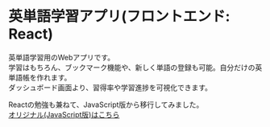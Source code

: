 # 英単語学習アプリ(フロントエンド: React)  
英単語学習用のWebアプリです。  
学習はもちろん、ブックマーク機能や、新しく単語の登録も可能。自分だけの英単語帳を作れます。  
ダッシュボード画面より、習得率や学習進捗を可視化できます。

Reactの勉強も兼ねて、JavaScript版から移行してみました。  
[オリジナル(JavaScript版)はこちら](https://github.com/Jiei-S/english-wordbook__JavaScript)
